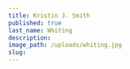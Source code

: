 ```yaml
---
title: Kristin J. Smith
published: true
last_name: Whiting
description:
image_path: /uploads/whiting.jpg
slug:
---
```

